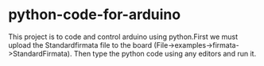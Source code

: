 # python-code-for-arduino
This project is to code and control arduino using python.First we must upload the Standardfirmata file to the board (File->examples->firmata->StandardFirmata). Then type the python code using any editors and run it.

